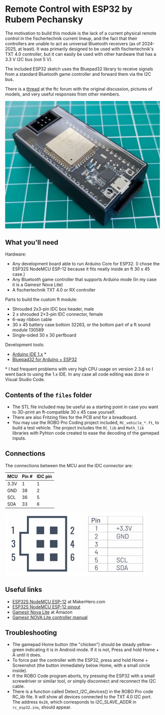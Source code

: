 
# Remote Control with ESP32 by Rubem Pechansky

The motivation to build this module is the lack of a current physical remote control in the fischertechnik current lineup, and the fact that their controllers are unable to act as universal Bluetooth receivers (as of 2024-2025, at least). It was primarily designed to be used with fischertechnik's TXT 4.0 controller, but it can easily be used with other hardware that has a 3.3 V I2C bus (not 5 V).

The included ESP32 sketch uses the Bluepad32 library to receive signals from a standard Bluetooth game controller and forward them via the I2C bus.

There is a [thread](https://forum.ftcommunity.de/viewtopic.php?f=8&t=8694) at the ftc forum with the original discussion, pictures of models, and very useful responses from other members.

![Custom-made ESP ft module](<images/ft_module.jpg>)

## What you'll need

Hardware:

- Any development board able to run Arduino Core for ESP32. (I chose the ESP32S NodeMCU ESP-12 because it fits neatly inside an ft 30 x 45 case.)
- Any Bluetooth game controller that supports Arduino mode (In my case it is a Gamesir Nova Lite)
- A fischertechnik TXT 4.0 or RX controller

Parts to build the custom ft module:

- Shrouded 2x3-pin IDC box header, male
- 2 x shrouded 2×3-pin IDC connector, female
- 6-way ribbon cable
- 30 x 45 battery case bottom 32263, or the bottom part of a ft sound module 130589
- Single-sided 30 x 30 perfboard

Development tools:

- [Arduino IDE 1.x](https://www.arduino.cc/en/software/#legacy-ide-18x) *
- [Bluepad32 for Arduino + ESP32](https://bluepad32.readthedocs.io/en/latest/plat_arduino/#option-a-use-arduino-core-for-esp32-bluepad32-board)

\* I had frequent problems with very high CPU usage on version 2.3.6 so I went back to using the 1.x IDE. In any case all code editing was done in Visual Studio Code.

## Contents of the `files` folder

- The STL file included may be useful as a starting point in case you want to 3D-print an ft-compatible 30 x 45 case yourself.
- There are also Fritzing files for the PCB and for a breadboard.
- You may use the ROBO Pro Coding project included, `RC_vehicle_*.ft`, to build a test vehicle. The project includes the `RC_lib` and `Math_lib` libraries with Pyhton code created to ease the decoding of the gamepad inputs.

## Connections

The connections between the MCU and the IDC connector are:

| MCU      | Pin # | IDC pin |
|----------|-------|---------|
| 3.3V     |  1    | 1       |
| GND      | 38    | 2       |
| SCL      | 36    | 5       |
| SDA      | 33    | 6       |

![EXT connector pinout](<images/ext_pinout.png>)

## Useful links

- [ESP32S NodeMCU ESP-12](https://www.makerhero.com/produto/modulo-wifi-esp32s-nodemcu-esp-12/) at MakerHero.com
- [ESP32S NodeMCU ESP-12 pinout](https://m.media-amazon.com/images/I/71LQk8thb7L.jpg)
- [Gamesir Nova Lite](https://www.amazon.com.br/Controlador-GameSir-Controle-Bluetooth-vibra%C3%A7%C3%A3o/dp/B0CMCQ6WMC?th=1) at Amazon
- [Gamesir NOVA Lite controller manual](https://cdn.shopify.com/s/files/1/2241/8433/files/Manual-GameSir_Nova_Lite.pdf)

## Troubleshooting

- The gamepad Home button (the "chicken") should be steady yellow-green indicating it is in Android mode. If it is not, Press and hold Home + A until it does.
- To force pair the controller with the ESP32, press and hold Home + Screenshot (the button immediately below Home, with a small circle inside).
- If the ROBO Code program aborts, try pressing the ESP32 with a small screwdriver or similar tool, or simply disconnect and reconnect the I2C cable.
- There is a function called Detect_I2C_devices() in the ROBO Pro code RC_lib file. It will show all devices connected to the TXT 4.0 I2C port. The address `0x28`, which corresponds to I2C_SLAVE_ADDR in `rc_esp32.ino`, should appear.
